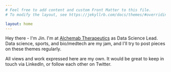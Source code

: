 ```yaml
---
# Feel free to add content and custom Front Matter to this file.
# To modify the layout, see https://jekyllrb.com/docs/themes/#overriding-theme-defaults

layout: home
---
```




Hey there - I'm Jin. I'm at [Alchemab Therapeutics](http://alchemab.com/) as Data Science Lead.
Data science, sports, and bio/medtech are my jam, and I'll try to post pieces on these themes
regularly. 

All views and work expressed here are my own. It would be great to keep in touch via 
LinkedIn, or follow each other on Twitter.